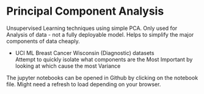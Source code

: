 # Principal Component Analysis

Unsupervised Learning techniques using simple PCA. Only used for Analysis of data -  not a fully deployable model. Helps to simplify the major components of data cheaply.
-  UCI ML Breast Cancer Wisconsin (Diagnostic) datasets  
Attempt to quickly isolate what components are the Most Important by looking at which  cause the most Variance

The jupyter notebooks can be opened in Github by clicking on the notebook file. Might need a refresh to load depending on your browser.
